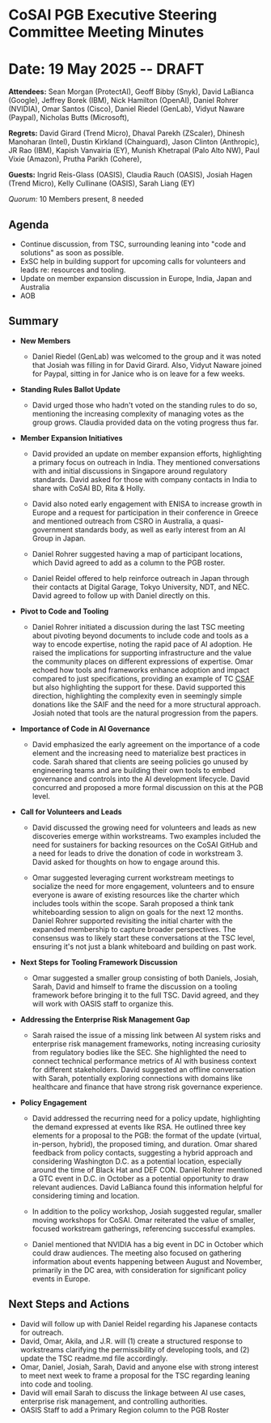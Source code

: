 # **CoSAI PGB Executive Steering Committee Meeting Minutes**

# Date: 19 May 2025 -- DRAFT

**Attendees:** Sean Morgan (ProtectAI), Geoff Bibby (Snyk), David LaBianca (Google), Jeffrey Borek (IBM), Nick Hamilton (OpenAI), Daniel Rohrer (NVIDIA), Omar Santos (Cisco), Daniel Riedel (GenLab), Vidyut Naware (Paypal), Nicholas Butts (Microsoft),

**Regrets:** David Girard (Trend Micro), Dhaval Parekh (ZScaler), Dhinesh Manoharan (Intel), Dustin Kirkland (Chainguard), Jason Clinton (Anthropic), JR Rao (IBM), Kapish Vanvairia (EY), Munish Khetrapal (Palo Alto NW), Paul Vixie (Amazon), Prutha Parikh (Cohere), 

**Guests:** Ingrid Reis-Glass (OASIS), Claudia Rauch (OASIS), Josiah Hagen (Trend Micro), Kelly Cullinane (OASIS), Sarah Liang (EY)

*Quorum:* 10 Members present, 8 needed

## Agenda

* Continue discussion, from TSC, surrounding leaning into "code and solutions" as soon as possible.  
* ExSC help in building support for upcoming calls for volunteers and leads re: resources and tooling.   
* Update on member expansion discussion in Europe, India, Japan and Australia  
* AOB

## Summary

* **New Members** 

  * Daniel Riedel (GenLab) was welcomed to the group and it was noted that Josiah was filling in for David Girard. Also, Vidyut Naware joined for Paypal, sitting in for Janice who is on leave for a few weeks.

* **Standing Rules Ballot Update** 

  * David urged those who hadn't voted on the standing rules to do so, mentioning the increasing complexity of managing votes as the group grows. Claudia provided data on the voting progress thus far. 

* **Member Expansion Initiatives** 

  * David provided an update on member expansion efforts, highlighting a primary focus on outreach in India. They mentioned conversations with and initial discussions in Singapore around regulatory standards. David asked for those with company contacts in India to share with CoSAI BD, Rita & Holly.  

  * David also noted early engagement with ENISA to increase growth in Europe and a request for participation in their conference in Greece and mentioned outreach from CSRO in Australia, a quasi-government standards body, as well as early interest from an AI Group in Japan.  

  * Daniel Rohrer suggested having a map of participant locations, which David agreed to add as a column to the PGB roster.  

  * Daniel Reidel offered to help reinforce outreach in Japan through their contacts at Digital Garage, Tokyo University, NDT, and NEC. David agreed to follow up with Daniel directly on this.

* **Pivot to Code and Tooling**

  * Daniel Rohrer initiated a discussion during the last TSC meeting about pivoting beyond documents to include code and tools as a way to encode expertise, noting the rapid pace of AI adoption. He raised the implications for supporting infrastructure and the value the community places on different expressions of expertise. Omar echoed how tools and frameworks enhance adoption and impact compared to just specifications, providing an example of TC [CSAF](https://www.csaf.io/tools.html) but also highlighting the support for these. David supported this direction, highlighting the complexity even in seemingly simple donations like the SAIF and the need for a more structural approach. Josiah noted that tools are the natural progression from the papers.

* **Importance of Code in AI Governance** 

  * David emphasized the early agreement on the importance of a code element and the increasing need to materialize best practices in code. Sarah shared that clients are seeing policies go unused by engineering teams and are building their own tools to embed governance and controls into the AI development lifecycle. David concurred and proposed a more formal discussion on this at the PGB level.

* **Call for Volunteers and Leads** 

  * David discussed the growing need for volunteers and leads as new discoveries emerge within workstreams. Two examples included the need for sustainers for backing resources on the CoSAI GitHub and a need for leads to drive the donation of code in workstream 3\. David asked for thoughts on how to engage around this.

  * Omar suggested leveraging current workstream meetings to socialize the need for more engagement, volunteers and to ensure everyone is aware of existing resources like the charter which includes tools within the scope. Sarah proposed a think tank whiteboarding session to align on goals for the next 12 months. Daniel Rohrer supported revisiting the initial charter with the expanded membership to capture broader perspectives. The consensus was to likely start these conversations at the TSC level, ensuring it's not just a blank whiteboard and building on past work.

* **Next Steps for Tooling Framework Discussion** 

  * Omar suggested a smaller group consisting of both Daniels, Josiah, Sarah, David and himself to frame the discussion on a tooling framework before bringing it to the full TSC. David agreed, and they will work with OASIS staff to organize this.

* **Addressing the Enterprise Risk Management Gap** 

  * Sarah raised the issue of a missing link between AI system risks and enterprise risk management frameworks, noting increasing curiosity from regulatory bodies like the SEC. She highlighted the need to connect technical performance metrics of AI with business context for different stakeholders. David suggested an offline conversation with Sarah, potentially exploring connections with domains like healthcare and finance that have strong risk governance experience.

* **Policy Engagement** 

  * David addressed the recurring need for a policy update, highlighting the demand expressed at events like RSA. He outlined three key elements for a proposal to the PGB: the format of the update  (virtual, in-person, hybrid), the proposed timing, and duration. Omar shared feedback from policy contacts, suggesting a hybrid approach and considering Washington D.C. as a potential location, especially around the time of Black Hat and DEF CON. Daniel Rohrer mentioned a GTC event in D.C. in October as a potential opportunity to draw relevant audiences. David LaBianca found this information helpful for considering timing and location.

  * In addition to the policy workshop, Josiah suggested regular, smaller moving workshops for CoSAI. Omar reiterated the value of smaller, focused workstream gatherings, referencing successful examples. 

  * Daniel mentioned that NVIDIA has a big event in DC in October which could draw audiences. The meeting also focused on gathering information about events happening between August and November, primarily in the DC area, with consideration for significant policy events in Europe.

## Next Steps and Actions

* David will follow up with Daniel Reidel regarding his Japanese contacts for outreach.  
* David, Omar, Akila, and J.R. will (1) create a structured response to workstreams clarifying the permissibility of developing tools, and (2) update the TSC readme.md file accordingly.  
* Omar, Daniel, Josiah, Sarah, David and anyone else with strong interest to meet next week to frame a proposal for the TSC regarding leaning into code and tooling.  
* David will email Sarah to discuss the linkage between AI use cases, enterprise risk management, and controlling authorities.  
* OASIS Staff to add a Primary Region column to the PGB Roster
